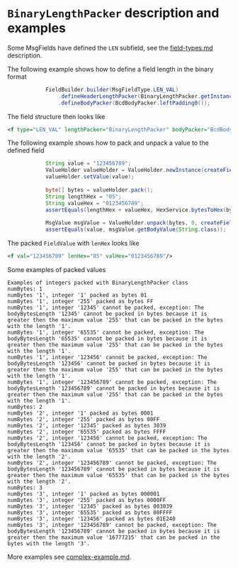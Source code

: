 # `BinaryLengthPacker` description and examples

Some MsgFields have defined the `LEN` subfield, see the [field-types.md](../field-types.md) description.

The following example shows how to define a field length in the binary format
```Java
            FieldBuilder.builder(MsgFieldType.LEN_VAL)
                .defineHeaderLengthPacker(BinaryLengthPacker.getInstance(1))
                .defineBodyPacker(BcdBodyPacker.leftPadding0());
```

The field structure then looks like
```XML
<f type="LEN_VAL" lengthPacker="BinaryLengthPacker" bodyPacker="BcdBodyPacker"/>
```

The following example shows how to pack and unpack a value to the defined field
```Java
            String value = "123456789";
            ValueHolder valueHolder = ValueHolder.newInstance(createField().getCurrentField());
            valueHolder.setValue(value);
    
            byte[] bytes = valueHolder.pack();
            String lengthHex = "05";
            String valueHex = "0123456789";
            assertEquals(lengthHex + valueHex, HexService.bytesToHex(bytes));
    
            MsgValue msgValue = ValueHolder.unpack(bytes, 0, createField().getCurrentField());
            assertEquals(value, msgValue.getBodyValue(String.class));
```

The packed `FieldValue` with `lenHex` looks like
```XML
<f val="123456789" lenHex="05" valHex="0123456789"/>
```

Some examples of packed values
```
Examples of integers packed with BinaryLengthPacker class
numBytes: 1
numBytes '1', integer '1' packed as bytes 01
numBytes '1', integer '255' packed as bytes FF
numBytes '1', integer '12345' cannot be packed, exception: The bodyBytesLength '12345' cannot be packed in bytes because it is greater then the maximum value '255' that can be packed in the bytes with the length '1'.
numBytes '1', integer '65535' cannot be packed, exception: The bodyBytesLength '65535' cannot be packed in bytes because it is greater then the maximum value '255' that can be packed in the bytes with the length '1'.
numBytes '1', integer '123456' cannot be packed, exception: The bodyBytesLength '123456' cannot be packed in bytes because it is greater then the maximum value '255' that can be packed in the bytes with the length '1'.
numBytes '1', integer '123456789' cannot be packed, exception: The bodyBytesLength '123456789' cannot be packed in bytes because it is greater then the maximum value '255' that can be packed in the bytes with the length '1'.
numBytes: 2
numBytes '2', integer '1' packed as bytes 0001
numBytes '2', integer '255' packed as bytes 00FF
numBytes '2', integer '12345' packed as bytes 3039
numBytes '2', integer '65535' packed as bytes FFFF
numBytes '2', integer '123456' cannot be packed, exception: The bodyBytesLength '123456' cannot be packed in bytes because it is greater then the maximum value '65535' that can be packed in the bytes with the length '2'.
numBytes '2', integer '123456789' cannot be packed, exception: The bodyBytesLength '123456789' cannot be packed in bytes because it is greater then the maximum value '65535' that can be packed in the bytes with the length '2'.
numBytes: 3
numBytes '3', integer '1' packed as bytes 000001
numBytes '3', integer '255' packed as bytes 0000FF
numBytes '3', integer '12345' packed as bytes 003039
numBytes '3', integer '65535' packed as bytes 00FFFF
numBytes '3', integer '123456' packed as bytes 01E240
numBytes '3', integer '123456789' cannot be packed, exception: The bodyBytesLength '123456789' cannot be packed in bytes because it is greater then the maximum value '16777215' that can be packed in the bytes with the length '3'.
```

More examples see [complex-example.md](../complex-example.md).